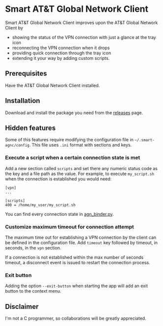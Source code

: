 # Smart AT&T Global Network Client

Smart AT&T Global Network Client improves upon the AT&T Global Network Client by
 * showing the status of the VPN connection with just a glance at the tray icon
 * reconnecting the VPN connection when it drops
 * providing quick connection through the tray icon
 * extending it your way by adding custom scripts.

## Prerequisites

Have the AT&T Global Network Client installed.

## Installation

Download and install the package you need from the
[releases](//github.com/knoid/smart-agnc/releases) page.

## Hidden features

Some of this features require modifying the configuration file in
`~/.smart-agnc/config`. This file uses `.ini` format with sections and keys.

### Execute a script when a certain connection state is met

Add a new section called `scripts` and set there any numeric status code as the
key and a file path as the value. For example, to execute `my_script.sh` when
the connection is established you would need:

    [vpn]
    ...

    [scripts]
    400 = /home/my_user/my_script.sh

You can find every connection state in
[agn_binder.py](src/smart_agnc/agn_binder.py).

### Customize maximum timeout for connection attempt

The maximum time out for establishing a VPN connection by the client can be
defined in the configuration file. Add `timeout` key followed by timeout, in
seconds, in the `vpn` section.

If a connection is not established within the max number of seconds timeout,
a disconnect event is issued to restart the connection process.

### Exit button

Adding the option `--exit-button` when starting the app will add an exit button
to the context menu.

## Disclaimer

I'm not a C programmer, so collaborations will be greatly appreciated.
